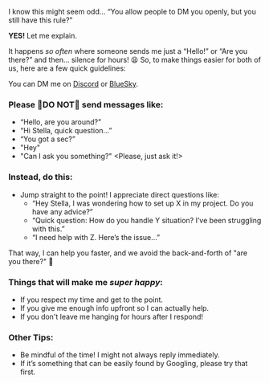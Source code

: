 ---
---

I know this might seem odd… “You allow people to DM you openly, but you still have this rule?”

**YES!** Let me explain.

It happens *so often* where someone sends me just a “Hello!” or “Are you there?” and then… silence for hours! 😫 So, to make things easier for both of us, here are a few quick guidelines:

You can DM me on [Discord](/links/discord) or [BlueSky](/links/bluesky).

### Please **🚫DO NOT🚫** send messages like:
- “Hello, are you around?” <Just that>
- “Hi Stella, quick question…” <And nothing else>
- “You got a sec?” <Without any details>
- "Hey" <With nothing to follow up>
- "Can I ask you something?" <Please, just ask it!>

### **Instead, do this:**
- Jump straight to the point! I appreciate direct questions like:
  - “Hey Stella, I was wondering how to set up X in my project. Do you have any advice?”
  - “Quick question: How do you handle Y situation? I’ve been struggling with this.”
  - “I need help with Z. Here’s the issue…”
  
That way, I can help you faster, and we avoid the back-and-forth of "are you there?" 🙌

### Things that will make me *super happy*:
- If you respect my time and get to the point.
- If you give me enough info upfront so I can actually help.
- If you don't leave me hanging for hours after I respond!

### Other Tips:
- Be mindful of the time! I might not always reply immediately.
- If it’s something that can be easily found by Googling, please try that first.